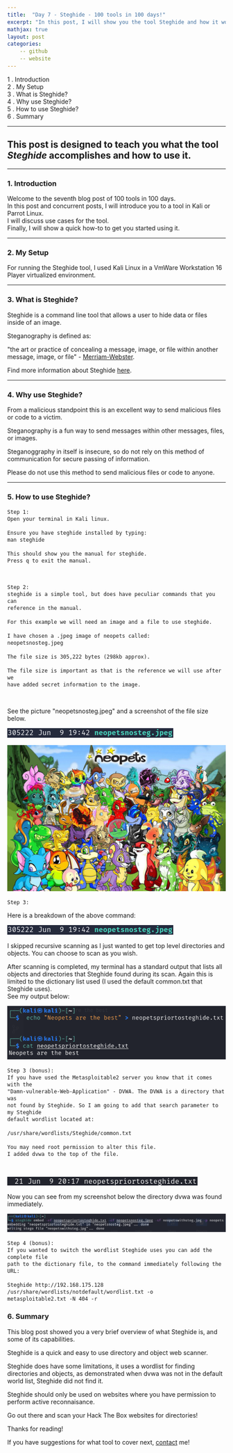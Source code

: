 ```yaml
---
title:  "Day 7 - Steghide - 100 tools in 100 days!"
excerpt: "In this post, I will show you the tool Steghide and how it works."
mathjax: true
layout: post
categories:
    -- github
    -- website
---
```


1 . Introduction
<br>
2 . My Setup
<br>
3 . What is Steghide?
<br>
4 . Why use Steghide?
<br>
5 . How to use Steghide?
<br>
6 . Summary

---

## This post is designed to teach you what the tool *Steghide* accomplishes and how to use it.

---

### 1. **Introduction**

Welcome to the seventh blog post of 100 tools in 100 days.<br> 
In this post and concurrent posts, I will introduce you to a tool in Kali or Parrot Linux. <br>
I will discuss use cases for the tool.<br> 
Finally, I will show a quick how-to to get you started using it. 

---

### 2. **My Setup**

For running the Steghide tool, I used Kali Linux in a VmWare Workstation 16 Player virtualized environment.

---

### 3. **What is Steghide?**

Steghide is a command line tool that allows a user to hide data or files inside of an image. 

Steganography is defined as:

"the art or practice of concealing a message, image, or file within another message, image, or file" - [Merriam-Webster](https://www.merriam-webster.com/dictionary/steganography).

Find more information about Steghide [here](http://steghide.sourceforge.net/).

---

### 4. **Why use Steghide?**

From a malicious standpoint this is an excellent way to send malicious files or code to a victim.

Steganography is a fun way to send messages within other messages, files, or images.

Steganoggraphy in itself is insecure, so do not rely on this method of communication for secure passing of information. 

Please do not use this method to send malicious files or code to anyone. 

---

### 5. **How to use Steghide?**

    Step 1: 
    Open your terminal in Kali linux.

    Ensure you have steghide installed by typing:
    man steghide

    This should show you the manual for steghide.
    Press q to exit the manual.

<br>

    Step 2:
    steghide is a simple tool, but does have peculiar commands that you can 
    reference in the manual.

    For this example we will need an image and a file to use steghide.

    I have chosen a .jpeg image of neopets called:
    neopetsnosteg.jpeg

    The file size is 305,222 bytes (298kb approx).

    The file size is important as that is the reference we will use after we 
    have added secret information to the image. 
<br>

See the picture "neopetsnosteg.jpeg" and a screenshot of the file size below.

![](https://raw.githubusercontent.com/matthewomccorkle/matthewomccorkle.github.io/master/_posts/assets/100%20tools/steghide/steghide1.PNG)

![](https://raw.githubusercontent.com/matthewomccorkle/matthewomccorkle.github.io/master/_posts/assets/100%20tools/steghide/neopetsnosteg.jpeg)




    Step 3:
Here is a breakdown of the above command:

![](https://raw.githubusercontent.com/matthewomccorkle/matthewomccorkle.github.io/9351c5a33650d3c803dc027d0e80ff6db4b6d78b/_posts/assets/100%20tools/Steghide/Steghide1.png)

I skipped recursive scanning as I just wanted to get top level directories and objects. You can choose to scan as you wish.

After scanning is completed, my terminal has a standard output that lists all objects and directories that Steghide found during its scan. Again this is limited to the dictionary list used (I used the default common.txt that Steghide uses). <br>
See my output below:

![](https://raw.githubusercontent.com/matthewomccorkle/matthewomccorkle.github.io/9351c5a33650d3c803dc027d0e80ff6db4b6d78b/_posts/assets/100%20tools/Steghide/Steghide2.png)

    Step 3 (bonus):
    If you have used the Metasploitable2 server you know that it comes with the 
    "Damn-vulnerable-Web-Application" - DVWA. The DVWA is a directory that was 
    not found by Steghide. So I am going to add that search parameter to my Steghide 
    default wordlist located at:

    /usr/share/wordlists/Steghide/common.txt

    You may need root permission to alter this file. 
    I added dvwa to the top of the file.

<br>

![](https://raw.githubusercontent.com/matthewomccorkle/matthewomccorkle.github.io/master/_posts/assets/100%20tools/Steghide/Steghide3.png)

Now you can see from my screenshot below the directory dvwa was found immediately. 

![](https://raw.githubusercontent.com/matthewomccorkle/matthewomccorkle.github.io/master/_posts/assets/100%20tools/Steghide/Steghide4.png)

    Step 4 (bonus):
    If you wanted to switch the wordlist Steghide uses you can add the complete file 
    path to the dictionary file, to the command immediately following the URL:

    Steghide http://192.168.175.128 /usr/share/wordlists/notdefault/wordlist.txt -o 
    metasploitable2.txt -N 404 -r 

    

### 6. **Summary**

This blog post showed you a very brief overview of what Steghide is, and some of its capabilities.

Steghide is a quick and easy to use directory and object web scanner. 

Steghide does have some limitations, it uses a wordlist for finding directories and objects, as demonstrated when dvwa was not in the default world list, Steghide did not find it. 

Steghide should only be used on websites where you have permission to perform active reconnaisance. 

Go out there and scan your Hack The Box websites for directories!

Thanks for reading!<br>

If you have suggestions for what tool to cover next, [contact](mailto:matthew.o.mccorkle@gmail.com) me!